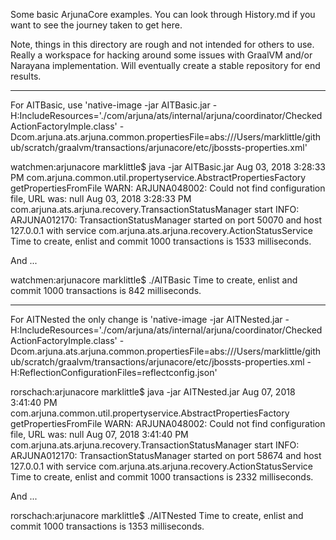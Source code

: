 Some basic ArjunaCore examples. You can look through History.md if you
want to see the journey taken to get here.

Note, things in this directory are rough and not intended for others to use. Really a workspace for hacking around some issues with GraalVM and/or Narayana implementation. Will eventually create a stable repository for end results.

----

For AITBasic, use 'native-image -jar AITBasic.jar -H:IncludeResources='./com/arjuna/ats/internal/arjuna/coordinator/CheckedActionFactoryImple.class' -Dcom.arjuna.ats.arjuna.common.propertiesFile=abs:///Users/marklittle/github/scratch/graalvm/transactions/arjunacore/etc/jbossts-properties.xml'

watchmen:arjunacore marklittle$ java -jar AITBasic.jar
Aug 03, 2018 3:28:33 PM com.arjuna.common.util.propertyservice.AbstractPropertiesFactory getPropertiesFromFile
WARN: ARJUNA048002: Could not find configuration file, URL was: null
Aug 03, 2018 3:28:33 PM com.arjuna.ats.arjuna.recovery.TransactionStatusManager start
INFO: ARJUNA012170: TransactionStatusManager started on port 50070 and host 127.0.0.1 with service com.arjuna.ats.arjuna.recovery.ActionStatusService
Time to create, enlist and commit 1000 transactions is 1533 milliseconds.

And ...

watchmen:arjunacore marklittle$ ./AITBasic 
Time to create, enlist and commit 1000 transactions is 842 milliseconds.

----

For AITNested the only change is 'native-image -jar AITNested.jar -H:IncludeResources='./com/arjuna/ats/internal/arjuna/coordinator/CheckedActionFactoryImple.class' -Dcom.arjuna.ats.arjuna.common.propertiesFile=abs:///Users/marklittle/github/scratch/graalvm/transactions/arjunacore/etc/jbossts-properties.xml -H:ReflectionConfigurationFiles=reflectconfig.json'

rorschach:arjunacore marklittle$ java -jar AITNested.jar
Aug 07, 2018 3:41:40 PM com.arjuna.common.util.propertyservice.AbstractPropertiesFactory getPropertiesFromFile
WARN: ARJUNA048002: Could not find configuration file, URL was: null
Aug 07, 2018 3:41:40 PM com.arjuna.ats.arjuna.recovery.TransactionStatusManager start
INFO: ARJUNA012170: TransactionStatusManager started on port 58674 and host 127.0.0.1 with service com.arjuna.ats.arjuna.recovery.ActionStatusService
Time to create, enlist and commit 1000 transactions is 2332 milliseconds.

And ...

rorschach:arjunacore marklittle$ ./AITNested 
Time to create, enlist and commit 1000 transactions is 1353 milliseconds.
